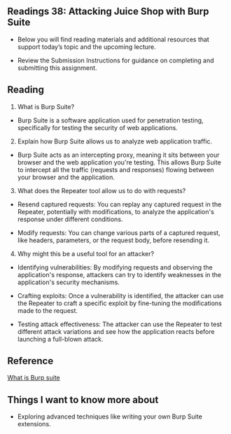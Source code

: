 ## Readings 38: Attacking Juice Shop with Burp Suite

- Below you will find reading materials and additional resources that support today’s topic and the upcoming lecture.

- Review the Submission Instructions for guidance on completing and submitting this assignment.

## Reading

1. What is Burp Suite?

- Burp Suite is a software application used for penetration testing, specifically for testing the security of web applications. 

2. Explain how Burp Suite allows us to analyze web application traffic.

- Burp Suite acts as an intercepting proxy, meaning it sits between your browser and the web application you're testing. This allows Burp Suite to intercept all the traffic (requests and responses) flowing between your browser and the application. 

3. What does the Repeater tool allow us to do with requests?

- Resend captured requests: You can replay any captured request in the Repeater, potentially with modifications, to analyze the application's response under different conditions.

- Modify requests: You can change various parts of a captured request, like headers, parameters, or the request body, before resending it. 

4. Why might this be a useful tool for an attacker?

- Identifying vulnerabilities: By modifying requests and observing the application's response, attackers can try to identify weaknesses in the application's security mechanisms.

- Crafting exploits: Once a vulnerability is identified, the attacker can use the Repeater to craft a specific exploit by fine-tuning the modifications made to the request.

- Testing attack effectiveness: The attacker can use the Repeater to test different attack variations and see how the application reacts before launching a full-blown attack.


## Reference

[What is Burp suite](https://www.technipages.com/what-is-burp-suite)

## Things I want to know more about

- Exploring advanced techniques like writing your own Burp Suite extensions.
